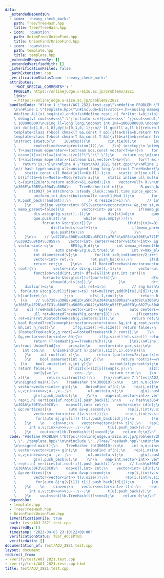 ```yaml
---
data:
  _extendedDependsOn:
  - icon: ':heavy_check_mark:'
    path: Tree/TreeHash.hpp
    title: Tree/TreeHash.hpp
  - icon: ':question:'
    path: UnionFind/UnionFind.hpp
    title: UnionFind/UnionFind.hpp
  - icon: ':question:'
    path: template.hpp
    title: template.hpp
  _extendedRequiredBy: []
  _extendedVerifiedWith: []
  _isVerificationFailed: false
  _pathExtension: cpp
  _verificationStatusIcon: ':heavy_check_mark:'
  attributes:
    '*NOT_SPECIAL_COMMENTS*': ''
    PROBLEM: https://onlinejudge.u-aizu.ac.jp/problems/2821
    links:
    - https://onlinejudge.u-aizu.ac.jp/problems/2821
  bundledCode: "#line 1 \"test/AOJ_2821.test.cpp\"\n#define PROBLEM \"https://onlinejudge.u-aizu.ac.jp/problems/2821\"\
    \n\n#line 1 \"template.hpp\"\n#include<bits/stdc++.h>\nusing namespace std;\n\
    #define ALL(x) begin(x),end(x)\n#define rep(i,n) for(int i=0;i<(n);i++)\n#define\
    \ debug(v) cout<<#v<<\":\";for(auto x:v){cout<<x<<' ';}cout<<endl;\n#define mod\
    \ 1000000007\nusing ll=long long;\nconst int INF=1000000000;\nconst ll LINF=1001002003004005006ll;\n\
    int dx[]={1,0,-1,0},dy[]={0,1,0,-1};\n// ll gcd(ll a,ll b){return b?gcd(b,a%b):a;}\n\
    template<class T>bool chmax(T &a,const T &b){if(a<b){a=b;return true;}return false;}\n\
    template<class T>bool chmin(T &a,const T &b){if(b<a){a=b;return true;}return false;}\n\
    \nstruct IOSetup{\n    IOSetup(){\n        cin.tie(0);\n        ios::sync_with_stdio(0);\n\
    \        cout<<fixed<<setprecision(12);\n    }\n} iosetup;\n \ntemplate<typename\
    \ T>\nostream &operator<<(ostream &os,const vector<T>&v){\n    for(int i=0;i<(int)v.size();i++)\
    \ os<<v[i]<<(i+1==(int)v.size()?\"\":\" \");\n    return os;\n}\ntemplate<typename\
    \ T>\nistream &operator>>(istream &is,vector<T>&v){\n    for(T &x:v)is>>x;\n \
    \   return is;\n}\n\n#line 4 \"test/AOJ_2821.test.cpp\"\n\n#line 1 \"Tree/TreeHash.hpp\"\
    \n// hash type\nusing ull=unsigned long long;\nstruct TreeHasher{\n    using uint128=__uint128_t;\n\
    \    static const ull Mod=(1ull<<61ull)-1;\n    static inline ull add(ull a,ull\
    \ b){if((a+=b)>=Mod)a-=Mod;return a;}\n    static inline ull mul(ull a,ull b){uint128\
    \ c=(uint128)a*b;return add(c>>61,c&Mod);}\n    vector<ull> R;\n\n\n    // \u6728\
    \u306E\u30B5\u30A4\u30BA\n    TreeHasher(int n){\n        R.push_back(1);\n  \
    \      mt19937_64 mt(chrono::steady_clock::now().time_since_epoch().count());\n\
    \        uniform_int_distribution<ull> rand(1,Mod-1);\n        for(int i=1;i<=n;i++)\
    \ R.push_back(rand(mt));\n        // R.resize(n+1);\n        // iota(ALL(R),1);\n\
    \    }\n    inline vector<int> BFS(vector<vector<int>> &g,int st,vector<int> &dis,bool\
    \ memo_parent=false){\n        vector<int> par;\n        if(memo_parent) par.assign(g.size(),-1);\n\
    \        dis.assign(g.size(),-1);\n        dis[st]=0;\n        queue<int> que;\n\
    \        que.push(st);\n        while(!que.empty()){\n            int cur=que.front();que.pop();\n\
    \            for(auto &to:g[cur]){\n                if(dis[to]>=0) continue;\n\
    \                dis[to]=dis[cur]+1;\n                if(memo_parent) par[to]=cur;\n\
    \                que.push(to);\n            }\n        }\n        return par;\n\
    \    }\n\n    // \u6728\u306E\u4E2D\u5FC3(\u76F4\u5F84\u306E\u771F\u3093\u4E2D\
    )\u3092\u8FD4\u3059\n    vector<int> center(vector<vector<int>> &g){\n       \
    \ vector<int> d;\n        BFS(g,0,d);\n        int u=max_element(begin(d),end(d))-begin(d);\n\
    \        \n        auto par=BFS(g,u,d,true);\n        int v=max_element(begin(d),end(d))-begin(d);\n\
    \        int diameter=d[v];\n        for(int i=0;i<diameter/2;i++) v=par[v];\n\
    \        vector<int> ret;\n        ret.push_back(v);\n        if(diameter%2) ret.push_back(par[v]);\n\
    \        return ret;\n    }\n\n    ull RootedTreeHash(vector<vector<int>> &g,int\
    \ root){\n        vector<int> dis(g.size(),-1);\n        vector<ull> h(g.size());\n\
    \        function<void(int,int)> dfs=[&](int par,int cur){\n            int d=-1;\n\
    \            for(auto &to:g[cur])if(par!=to){\n                dfs(cur,to);\n\
    \                chmax(d,dis[to]);\n            }\n            d++;\n        \
    \    dis[cur]=d;\n            ull ret=1;\n            // rng hash\n          \
    \  for(auto &to:g[cur])if(par!=to) ret=mul(ret,add(h[to],R[d]));\n           \
    \ h[cur]=ret;\n        };\n        dfs(-1,root);\n        return h[root];\n  \
    \  }\n    // \u6728\u306E\u4E2D\u5FC3\u304B\u3089hash\u3092\u3068\u308B\uFF0E\u6728\
    \u306E\u4E2D\u5FC3\u306F2\u500B\u3042\u308B\u53EF\u80FD\u6027\u304C\u3042\u308B\
    \n    ull TreeHash(vector<vector<int>> &g){\n        auto centers=center(g);\n\
    \        ull ret=RootedTreeHash(g,centers[0]);\n        if(centers.size()==2)\
    \ ret=min(ret,RootedTreeHash(g,centers[1]));\n        return ret;\n    }\n   \
    \ bool RootedTreeIsomorphic(vector<vector<int>> &g,int g_root,vector<vector<int>>\
    \ &h,int h_root){\n        if(g.size()!=h.size()) return false;\n        return\
    \ (RootedTreeHash(g,g_root)==RootedTreeHash(h,h_root));\n    }\n    bool TreeIsomorphic(vector<vector<int>>\
    \ &g,vector<vector<int>> &h){\n        if(g.size()!=h.size()) return false;\n\
    \        return (TreeHash(g)==TreeHash(h));\n        }\n};\n#line 1 \"UnionFind/UnionFind.hpp\"\
    \nstruct UnionFind{\n    private:\n    vector<int> par,siz;\n\n    public:\n \
    \   int con;\n    UnionFind(int n):par(n),siz(n,1),con(n){\n        iota(begin(par),end(par),0);\n\
    \    }\n    int root(int x){\n        return (par[x]==x?x:(par[x]=root(par[x])));\n\
    \    }\n    bool sameroot(int x,int y){\n        return root(x)==root(y);\n  \
    \  }\n    bool unite(int x,int y){\n        x=root(x);y=root(y);\n        if(x==y)\
    \ return false;\n        if(siz[x]<siz[y])swap(x,y);\n        siz[x]+=siz[y];\n\
    \        par[y]=x;\n        con--;\n        return true;\n    }\n    int size(int\
    \ x){\n        return siz[root(x)];\n    }\n};\n#line 7 \"test/AOJ_2821.test.cpp\"\
    \n\nsigned main(){\n    TreeHasher th(300010);\n\n    int n,m;cin>>n>>m;\n   \
    \ vector<vector<int>> g(n);\n    UnionFind uf(n);\n    rep(i,m){\n        int\
    \ u,v;cin>>u>>v;u--,v--;\n        uf.unite(u,v);\n        g[u].push_back(v);\n\
    \        g[v].push_back(u);\n    }\n\n    map<int,vector<int>> vertices;\n   \
    \ rep(i,n) vertices[uf.root(i)].push_back(i);\n\n    // hash\u3054\u3068\u30AB\
    \u30A6\u30F3\u30C8\n    map<ull,int> cnt;\n    vector<int> id(n);\n    for(auto\
    \ &p:vertices){\n        auto &v=p.second;\n        rep(i,(int)v.size()) id[v[i]]=i;\n\
    \        vector<vector<int>> t(v.size());\n        rep(i,(int)v.size()){\n   \
    \         for(auto &j:g[v[i]]) t[i].push_back(id[j]);\n        }\n        cnt[th.TreeHash(t)]++;\n\
    \    }\n    \n    cin>>n;\n    vector<vector<int>> t(n);\n    rep(i,n-1){\n  \
    \      int u,v;cin>>u>>v;u--,v--;\n        t[u].push_back(v);\n        t[v].push_back(u);\n\
    \    }\n    cout<<cnt[th.TreeHash(t)]<<endl;\n    return 0;\n}\n"
  code: "#define PROBLEM \"https://onlinejudge.u-aizu.ac.jp/problems/2821\"\n\n#include\
    \ \"../template.hpp\"\n\n#include \"../Tree/TreeHash.hpp\"\n#include \"../UnionFind/UnionFind.hpp\"\
    \n\nsigned main(){\n    TreeHasher th(300010);\n\n    int n,m;cin>>n>>m;\n   \
    \ vector<vector<int>> g(n);\n    UnionFind uf(n);\n    rep(i,m){\n        int\
    \ u,v;cin>>u>>v;u--,v--;\n        uf.unite(u,v);\n        g[u].push_back(v);\n\
    \        g[v].push_back(u);\n    }\n\n    map<int,vector<int>> vertices;\n   \
    \ rep(i,n) vertices[uf.root(i)].push_back(i);\n\n    // hash\u3054\u3068\u30AB\
    \u30A6\u30F3\u30C8\n    map<ull,int> cnt;\n    vector<int> id(n);\n    for(auto\
    \ &p:vertices){\n        auto &v=p.second;\n        rep(i,(int)v.size()) id[v[i]]=i;\n\
    \        vector<vector<int>> t(v.size());\n        rep(i,(int)v.size()){\n   \
    \         for(auto &j:g[v[i]]) t[i].push_back(id[j]);\n        }\n        cnt[th.TreeHash(t)]++;\n\
    \    }\n    \n    cin>>n;\n    vector<vector<int>> t(n);\n    rep(i,n-1){\n  \
    \      int u,v;cin>>u>>v;u--,v--;\n        t[u].push_back(v);\n        t[v].push_back(u);\n\
    \    }\n    cout<<cnt[th.TreeHash(t)]<<endl;\n    return 0;\n}\n"
  dependsOn:
  - template.hpp
  - Tree/TreeHash.hpp
  - UnionFind/UnionFind.hpp
  isVerificationFile: true
  path: test/AOJ_2821.test.cpp
  requiredBy: []
  timestamp: '2023-04-05 23:10:22+09:00'
  verificationStatus: TEST_ACCEPTED
  verifiedWith: []
documentation_of: test/AOJ_2821.test.cpp
layout: document
redirect_from:
- /verify/test/AOJ_2821.test.cpp
- /verify/test/AOJ_2821.test.cpp.html
title: test/AOJ_2821.test.cpp
---
```

